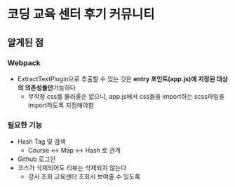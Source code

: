 # 코딩 교육 센터 후기 커뮤니티

## 알게된 점

### Webpack
* ExtractTextPlugin으로 추출할 수 있는 것은 **entry 포인트(app.js)에 지정된 대상의 의존성들만**가능하다
  * 무작정 css를 불러올순 없으니, app.js에서 css들을 import하는 scss파일을 import하도록 지정해야함
  
### 필요한 기능

* Hash Tag 및 검색
  * Course <-> Map <-> Hash 로 관계
* Github 로그인
* 코스가 삭제되어도 리뷰는 삭제되지 않는다
  * 강사 조회 교육센터 조회시 보여줄 수 있도록
